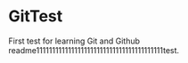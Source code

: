 # GitTest
First test for learning Git and Github
readme1111111111111111111111111111111111111111test.
